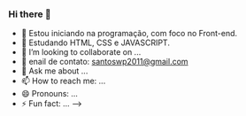 ### Hi there 👋

- 🔭 Estou iniciando na programação, com foco no Front-end.
- 🌱 Estudando HTML, CSS e JAVASCRIPT.
- 👯 I’m looking to collaborate on ...
- 🤔 enail de contato: santoswp2011@gmail.com
- 💬 Ask me about ...
- 📫 How to reach me: ...
- 😄 Pronouns: ...
- ⚡ Fun fact: ...
-->
